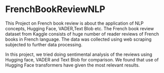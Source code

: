 # FrenchBookReviewNLP
This Project on French book review is about the application of NLP concepts, Hugging Face, VADER,Text Blob etc.
The French book review dataset from Kaggle consists of huge number of reader reviews of French books in French language. The data was collected using web scraping subjected to further data processing.


In this project, we tried doing sentimental analysis of the reviews using Hugging face, VADER and Text Blob for comparison.
We found that use of Hugging Face transformers have given the most relevant results.
